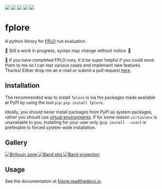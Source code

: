 [![](https://img.shields.io/github/release/mueslo/fplore.svg?style=flat-square)](https://github.com/mueslo/fplore/releases)
[![](https://img.shields.io/pypi/v/fplore.svg?style=flat-square)](https://pypi.org/project/fplore/)
[![](https://img.shields.io/travis/mueslo/fplore.svg?style=flat-square)](https://travis-ci.org/mueslo/fplore)
[![](https://img.shields.io/readthedocs/fplore.svg?style=flat-square)](https://fplore.readthedocs.io)
[![](https://img.shields.io/github/license/mueslo/fplore.svg?style=flat-square)](https://github.com/mueslo/fplore/blob/master/LICENSE)


# fplore
A python library for [FPLO](https://www.fplo.de/) run evaluation.

:construction: Still a work in progress, syntax may change without notice. :construction:

:raising_hand: If you have completed FPLO runs, It'd be super helpful if you could send them to me so I can test various cases and implement new features. Thanks! Either drop me an e-mail or submit a pull request [here](https://github.com/mueslo/fplore_example_data/).

## Installation

The recommended way to install `fplore` is via the packages made available at PyPI by using the tool `pip`:
 ``pip install fplore``.
 
Ideally, you should never install packages from PyPI as system packages, rather you should use [virtual environments](https://realpython.com/python-virtual-environments-a-primer/). If for some reason `virtualenv` is unavailable to you, installing for your user only (`pip install --user`) is preferable to forced system-wide installation.

## Gallery
[
![Brillouin zone](https://fplore.readthedocs.io/en/latest/_images/sphx_glr_bz_plot_thumb.png)
![Band plot](https://fplore.readthedocs.io/en/latest/_images/sphx_glr_band_plot_thumb.png)
![Band projection](https://fplore.readthedocs.io/en/latest/_images/sphx_glr_project_thumb.png)
](https://fplore.readthedocs.io/en/latest/gallery/)

## Usage

See the documentation at [fplore.readthedocs.io](https://fplore.readthedocs.io/en/latest).


